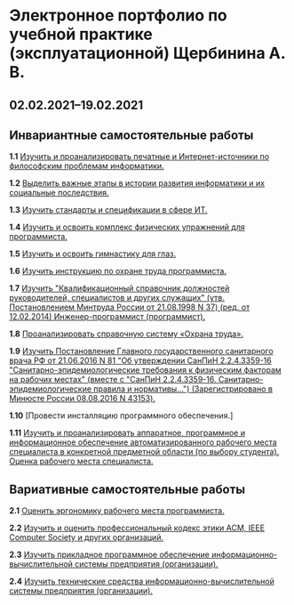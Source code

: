 # Электронное портфолио по учебной практике (эксплуатационной) Щербинина А. В.
## 02.02.2021–19.02.2021
## Инвариантные самостоятельные работы
**1.1** [Изучить и проанализировать печатные и Интернет-источники по философским проблемам информатики.](https://github.com/SArtemS/SArtemS.github.io/blob/main/%D0%98%D0%A1%D0%A0/%D0%97%D0%B0%D0%B4%D0%B0%D0%BD%D0%B8%D0%B5%201.1%20%D0%98%D0%A1%D0%A0.pdf)

**1.2** [Выделить важные этапы в истории развития информатики и их социальные последствия.](https://github.com/SArtemS/SArtemS.github.io/blob/main/%D0%98%D0%A1%D0%A0/%D0%97%D0%B0%D0%B4%D0%B0%D0%BD%D0%B8%D0%B5%201.2%20%D0%98%D0%A1%D0%A0.pdf)

**1.3** [Изучить стандарты и спецификации в сфере ИТ.](https://github.com/SArtemS/SArtemS.github.io/blob/main/%D0%98%D0%A1%D0%A0/%D0%97%D0%B0%D0%B4%D0%B0%D0%BD%D0%B8%D0%B5%201.3%20%D0%98%D0%A1%D0%A0.pdf)

**1.4** [Изучить и освоить комплекс физических упражнений для программиста.](https://github.com/SArtemS/SArtemS.github.io/blob/main/%D0%98%D0%A1%D0%A0/%D0%97%D0%B0%D0%B4%D0%B0%D0%BD%D0%B8%D0%B5%201.4%20%D0%98%D0%A1%D0%A0.pdf)

**1.5** [Изучить и освоить гимнастику для глаз.](https://github.com/SArtemS/SArtemS.github.io/blob/main/%D0%98%D0%A1%D0%A0/%D0%97%D0%B0%D0%B4%D0%B0%D0%BD%D0%B8%D0%B5%201.5%20%D0%98%D0%A1%D0%A0.pdf)

**1.6** [Изучить инструкцию по охране труда программиста.](https://github.com/SArtemS/SArtemS.github.io/blob/main/%D0%98%D0%A1%D0%A0/%D0%97%D0%B0%D0%B4%D0%B0%D0%BD%D0%B8%D0%B5%201.6%20%D0%98%D0%A1%D0%A0.pdf)

**1.7** [Изучить "Квалификационный справочник должностей руководителей, специалистов и других служащих" (утв. Постановлением Минтруда России от 21.08.1998 N 37) (ред. от 12.02.2014) Инженер-программист (программист).](https://github.com/SArtemS/SArtemS.github.io/blob/main/%D0%98%D0%A1%D0%A0/%D0%97%D0%B0%D0%B4%D0%B0%D0%BD%D0%B8%D0%B5%201.7%20%D0%98%D0%A1%D0%A0.pdf)

**1.8** [Проанализировать справочную систему «Охрана труда».](https://github.com/SArtemS/SArtemS.github.io/blob/main/%D0%98%D0%A1%D0%A0/%D0%97%D0%B0%D0%B4%D0%B0%D0%BD%D0%B8%D0%B5%201.8%20%D0%98%D0%A1%D0%A0.pdf)

**1.9** [Изучить Постановление Главного государственного санитарного врача РФ от 21.06.2016 N 81 "Об утверждении СанПиН 2.2.4.3359-16 "Санитарно-эпидемиологические требования к физическим факторам на рабочих местах" (вместе с "СанПиН 2.2.4.3359-16. Санитарно-эпидемиологические правила и нормативы...") (Зарегистрировано в Минюсте России 08.08.2016 N 43153).](https://github.com/SArtemS/SArtemS.github.io/blob/main/%D0%98%D0%A1%D0%A0/%D0%97%D0%B0%D0%B4%D0%B0%D0%BD%D0%B8%D0%B5%201.9%20%D0%98%D0%A1%D0%A0.pdf)

**1.10** [Провести инсталляцию программного обеспечения.]

**1.11** [Изучить и проанализировать аппаратное, программное и информационное обеспечение автоматизированного рабочего места специалиста в конкретной предметной области (по выбору студента). Оценка рабочего места специалиста.](https://github.com/SArtemS/SArtemS.github.io/blob/main/%D0%98%D0%A1%D0%A0/%D0%97%D0%B0%D0%B4%D0%B0%D0%BD%D0%B8%D0%B5%201.11%20%D0%98%D0%A1%D0%A0.pdf)
## Вариативные самостоятельные работы
**2.1** [Оценить эргономику рабочего места программиста.](https://github.com/SArtemS/SArtemS.github.io/blob/main/%D0%92%D0%A1%D0%A0/%D0%97%D0%B0%D0%B4%D0%B0%D0%BD%D0%B8%D0%B5%202.1%20%D0%92%D0%A1%D0%A0.pdf)

**2.2** [Изучить и оценить профессиональный кодекс этики ACM, IEEE Computer Society и других организаций.](https://github.com/SArtemS/SArtemS.github.io/blob/main/%D0%92%D0%A1%D0%A0/%D0%97%D0%B0%D0%B4%D0%B0%D0%BD%D0%B8%D0%B5%202.2%20%D0%92%D0%A1%D0%A0.pdf)

**2.3** [Изучить прикладное программное обеспечение информационно-вычислительной системы предприятия (организации). ](https://github.com/SArtemS/SArtemS.github.io/blob/main/%D0%92%D0%A1%D0%A0/%D0%97%D0%B0%D0%B4%D0%B0%D0%BD%D0%B8%D0%B5%202.3%20%D0%92%D0%A1%D0%A0.pdf)

**2.4** [Изучить технические средства информационно-вычислительной системы предприятия (организации).](https://github.com/SArtemS/SArtemS.github.io/blob/main/%D0%92%D0%A1%D0%A0/%D0%97%D0%B0%D0%B4%D0%B0%D0%BD%D0%B8%D0%B5%202.4%20%D0%92%D0%A1%D0%A0.pdf)
